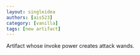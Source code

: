 ```yaml
---
layout: singleidea
authors: [ais523]
category: [vanilla]
tags: [new artifact]
---
```

Artifact whose invoke power creates attack wands.

